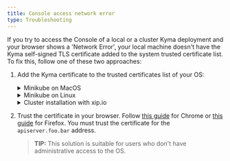 ```yaml
---
title: Console access network error
type: Troubleshooting
---
```


If you try to access the Console of a local or a cluster Kyma deployment and your browser shows a 'Network Error', your local machine doesn't have the Kyma self-signed TLS certificate added to the system trusted certificate list.
To fix this, follow one of these two approaches:

1. Add the Kyma certificate to the trusted certificates list of your OS:

    <div tabs>
      <details>
      <summary>
      Minikube on MacOS
      </summary>

      ```
      sudo security add-trusted-cert -d -r trustRoot -k /Library/Keychains/System.keychain {PATH_TO_CERT}
      ```
      </details>
      <details>
      <summary>
      Minikube on Linux
      </summary>

      ```
      certutil -d sql:$HOME/.pki/nssdb -A -t "P,," -n {CERT_DISPLAYNAME} -i {PATH_TO_CERT}
      ```
      </details>
      <details>
      <summary>
      Cluster installation with xip.io
      </summary>

      Run this command after you install Kyma on your GKE or AKS cluster:

      ```
      tmpfile=$(mktemp /tmp/temp-cert.XXXXXX) \
      && kubectl get configmap net-global-overrides -n kyma-installer -o jsonpath='{.data.global\.ingress\.tlsCrt}' | base64 --decode > $tmpfile \
      && sudo security add-trusted-cert -d -r trustRoot -k /Library/Keychains/System.keychain $tmpfile \
      && rm $tmpfile
      ```
      </details>
    </div>

2. Trust the certificate in your browser. Follow [this guide](https://stackoverflow.com/questions/7580508/getting-chrome-to-accept-self-signed-localhost-certificate) for Chrome or [this guide](https://javorszky.co.uk/2019/11/06/get-firefox-to-trust-your-self-signed-certificates/) for Firefox. You must trust the certificate for the `apiserver.foo.bar` address.

    >**TIP:** This solution is suitable for users who don't have administrative access to the OS.

